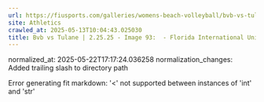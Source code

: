 ```yaml
---
url: https://fiusports.com/galleries/womens-beach-volleyball/bvb-vs-tulane-2-25-25/image-93/355/62646/
site: Athletics
crawled_at: 2025-05-13T10:04:43.025030
title: Bvb vs Tulane | 2.25.25 - Image 93:  - Florida International University
---
```

normalized_at: 2025-05-22T17:17:24.036258
normalization_changes: Added trailing slash to directory path

Error generating fit markdown: '<' not supported between instances of 'int' and 'str'